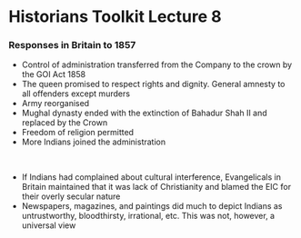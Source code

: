 # Historians Toolkit Lecture 8


### Responses in Britain to 1857

- Control of administration transferred from the Company to the crown by the GOI Act 1858
- The queen promised to respect rights and dignity. General amnesty to all offenders except murders
- Army reorganised
- Mughal dynasty ended with the extinction of Bahadur Shah II and replaced by the Crown
- Freedom of religion permitted
- More Indians joined the administration

</br>

- If Indians had complained about cultural interference, Evangelicals in Britain maintained that it was lack of Christianity and blamed the EIC for their overly secular nature
- Newspapers, magazines, and paintings did much to depict Indians as untrustworthy, bloodthirsty, irrational, etc. This was not, however, a universal view